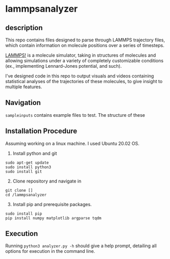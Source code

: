 # lammpsanalyzer

## description

This repo contains files designed to parse through LAMMPS trajectory files, which contain
information on molecule positions over a series of timesteps.

[LAMMPS!](https://www.lammps.org/) is a molecule simulator, taking in structures of
molecules and allowing simulations under a variety of completely customizable conditions
(ex., implementing Lennard-Jones potential, and such).

I've designed code in this repo to output visuals and videos containing statistical analyses
of the trajectories of these molecules, to give insight to multiple features.



## Navigation

`sampleinputs` contains example files to test. The structure of these

## Installation Procedure

Assuming working on a linux machine. I used Ubuntu 20.02 OS.

1. Install python and git
```
sudo apt-get update
sudo install python3
sudo install git
```

2. Clone repository and navigate in
```
git clone []
cd /lammpsanalyzer
```

3. Install pip and prerequisite packages.
```
sudo install pip
pip install numpy matplotlib argparse tqdm
```

## Execution

Running `python3 analyzer.py -h` should give a help prompt, detailing all options
for execution in the command line.
